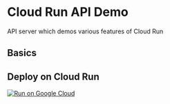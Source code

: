 # Cloud Run API Demo

API server which demos various features of Cloud Run

## Basics

## Deploy on Cloud Run

[![Run on Google Cloud](https://storage.googleapis.com/cloudrun/button.svg)](https://console.cloud.google.com/cloudshell/editor?shellonly=true&cloudshell_image=gcr.io/cloudrun/button&cloudshell_git_repo=https://github.com/VikramTiwari/api-cloud-run-demo.git)
